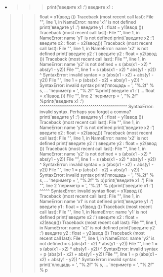 - >>> print('введите x1 :')
введите x1 :
>>> float = x1(ввод ())
Traceback (most recent call last):
  File "<stdin>", line 1, in <module>
NameError: name 'x1' is not defined
>>> print('введите y1 :')
введите y1 :
>>> float = y1(ввод ())
Traceback (most recent call last):
  File "<stdin>", line 1, in <module>
NameError: name 'y1' is not defined
>>> print('введите x2 :')
введите x2 :
>>> float = x2(ввод())
Traceback (most recent call last):
  File "<stdin>", line 1, in <module>
NameError: name 'x2' is not defined
>>> print('введите y2 :')
введите y2 :
>>> float = y2(ввод ())
Traceback (most recent call last):
  File "<stdin>", line 1, in <module>
NameError: name 'y2' is not defined
>>> = s (abs(x1 - x2) * abs(y1 - y2))
  File "<stdin>", line 1
    = s (abs(x1 - x2) * abs(y1 - y2))
    ^
SyntaxError: invalid syntax
>>> = p (abs(x1 - x2) + abs(y1 - y2))
  File "<stdin>", line 1
    = p (abs(x1 - x2) + abs(y1 - y2))
    ^
SyntaxError: invalid syntax
>>> print('площадь = ', "%.2f" % s,
... 'периметр = ', "%.2f" %print('введите x1 :')
... float = x1(ввод ())
  File "<stdin>", line 2
    'периметр = ', "%.2f" %print('введите x1 :')
                   ^^^^^^^^^^^^^^^^^^^^^^^^^^^^^^^^^^^^^^^^^^^
SyntaxError: invalid syntax. Perhaps you forgot a comma?
>>> print('введите y1 :')
введите y1 :
>>> float = y1(ввод ())
Traceback (most recent call last):
  File "<stdin>", line 1, in <module>
NameError: name 'y1' is not defined
>>> print('введите x2 :')
введите x2 :
>>> float = x2(ввод())
Traceback (most recent call last):
  File "<stdin>", line 1, in <module>
NameError: name 'x2' is not defined
>>> print('введите y2 :')
введите y2 :
>>> float = y2(ввод ())
Traceback (most recent call last):
  File "<stdin>", line 1, in <module>
NameError: name 'y2' is not defined
>>> = s (abs(x1 - x2) * abs(y1 - y2))
  File "<stdin>", line 1
    = s (abs(x1 - x2) * abs(y1 - y2))
    ^
SyntaxError: invalid syntax
>>> = p (abs(x1 - x2) + abs(y1 - y2))
  File "<stdin>", line 1
    = p (abs(x1 - x2) + abs(y1 - y2))
    ^
SyntaxError: invalid syntax
>>> print('площадь = ', "%.2f" % s,
... 'периметр = ', "%.2f" % p)print('введите x1 :')
  File "<stdin>", line 2
    'периметр = ', "%.2f" % p)print('введите x1 :')
                              ^^^^^
SyntaxError: invalid syntax
>>> float = x1(ввод ())
Traceback (most recent call last):
  File "<stdin>", line 1, in <module>
NameError: name 'x1' is not defined
>>> print('введите y1 :')
введите y1 :
>>> float = y1(ввод ())
Traceback (most recent call last):
  File "<stdin>", line 1, in <module>
NameError: name 'y1' is not defined
>>> print('введите x2 :')
введите x2 :
>>> float = x2(ввод())
Traceback (most recent call last):
  File "<stdin>", line 1, in <module>
NameError: name 'x2' is not defined
>>> print('введите y2 :')
введите y2 :
>>> float = y2(ввод ())
Traceback (most recent call last):
  File "<stdin>", line 1, in <module>
NameError: name 'y2' is not defined
>>> = s (abs(x1 - x2) * abs(y1 - y2))
  File "<stdin>", line 1
    = s (abs(x1 - x2) * abs(y1 - y2))
    ^
SyntaxError: invalid syntax
>>> = p (abs(x1 - x2) + abs(y1 - y2))
  File "<stdin>", line 1
    = p (abs(x1 - x2) + abs(y1 - y2))
    ^
SyntaxError: invalid syntax
>>> print('площадь = ', "%.2f" % s,
... 'периметр = ', "%.2f" % p
